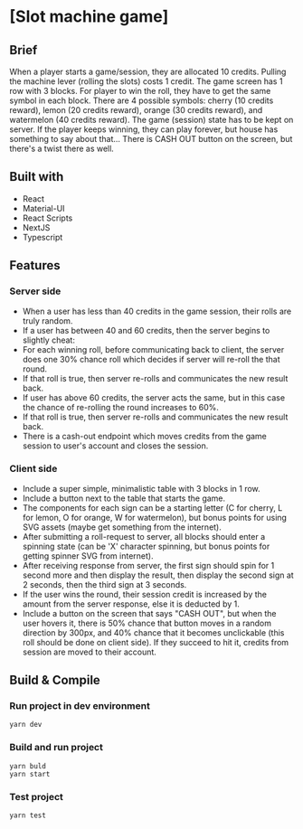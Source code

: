 # [Slot machine game]

## Brief
When a player starts a game/session, they are allocated 10 credits.
Pulling the machine lever (rolling the slots) costs 1 credit.
The game screen has 1 row with 3 blocks.
For player to win the roll, they have to get the same symbol in each block.
There are 4 possible symbols: cherry (10 credits reward), lemon (20 credits reward), orange (30 credits reward), and watermelon (40 credits reward).
The game (session) state has to be kept on server.
If the player keeps winning, they can play forever, but house has something to say about that...
There is CASH OUT button on the screen, but there's a twist there as well.

## Built with
- React
- Material-UI
- React Scripts
- NextJS
- Typescript

## Features

### Server side
- When a user has less than 40 credits in the game session, their rolls are truly random.
- If a user has between 40 and 60 credits, then the server begins to slightly cheat:
- For each winning roll, before communicating back to client, the server does one 30% chance roll which decides if server will re-roll the that round.
- If that roll is true, then server re-rolls and communicates the new result back.
- If user has above 60 credits, the server acts the same, but in this case the chance of re-rolling the round increases to 60%.
- If that roll is true, then server re-rolls and communicates the new result back.
- There is a cash-out endpoint which moves credits from the game session to user's account and closes the session.

### Client side
- Include a super simple, minimalistic table with 3 blocks in 1 row.
- Include a button next to the table that starts the game.
- The components for each sign can be a starting letter (C for cherry, L for lemon, O for orange, W for watermelon), but bonus points for using SVG assets (maybe get something from the internet).
- After submitting a roll-request to server, all blocks should enter a spinning state (can be 'X' character spinning, but bonus points for getting spinner SVG from internet).
- After receiving response from server, the first sign should spin for 1 second more and then display the result, then display the second sign at 2 seconds, then the third sign at 3 seconds.
- If the user wins the round, their session credit is increased by the amount from the server response, else it is deducted by 1.
- Include a button on the screen that says "CASH OUT", but when the user hovers it, there is 50% chance that button moves in a random direction by 300px, and 40% chance that it becomes unclickable (this roll should be done on client side). If they succeed to hit it, credits from session are moved to their account.


## Build & Compile

### Run project in dev environment
```
yarn dev
```

### Build and run project
```
yarn buld
yarn start
```

### Test project
```
yarn test
```
